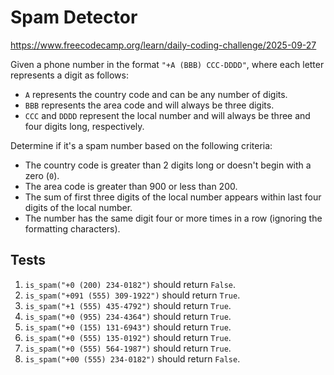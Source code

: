 # Spam Detector

https://www.freecodecamp.org/learn/daily-coding-challenge/2025-09-27

Given a phone number in the format `"+A (BBB) CCC-DDDD"`, where each letter represents a digit as follows:

- `A` represents the country code and can be any number of digits.
- `BBB` represents the area code and will always be three digits.
- `CCC` and `DDDD` represent the local number and will always be three and four digits long, respectively.

Determine if it's a spam number based on the following criteria:

- The country code is greater than 2 digits long or doesn't begin with a zero (`0`).
- The area code is greater than 900 or less than 200.
- The sum of first three digits of the local number appears within last four digits of the local number.
- The number has the same digit four or more times in a row (ignoring the formatting characters).

## Tests

1. `is_spam("+0 (200) 234-0182")` should return `False`.
1. `is_spam("+091 (555) 309-1922")` should return `True`.
1. `is_spam("+1 (555) 435-4792")` should return `True`.
1. `is_spam("+0 (955) 234-4364")` should return `True`.
1. `is_spam("+0 (155) 131-6943")` should return `True`.
1. `is_spam("+0 (555) 135-0192")` should return `True`.
1. `is_spam("+0 (555) 564-1987")` should return `True`.
1. `is_spam("+00 (555) 234-0182")` should return `False`.
